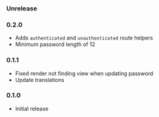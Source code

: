 ### Unrelease

### 0.2.0

* Adds `authenticated` and `unauthenticated` route helpers
* Minimum password length of 12

### 0.1.1

* Fixed render not finding view when updating password
* Update translations

### 0.1.0

* Initial release
